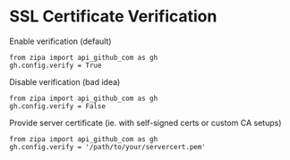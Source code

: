 # SSL Certificate Verification

Enable verification (default)
```
from zipa import api_github_com as gh
gh.config.verify = True
```

Disable verification (bad idea)
```
from zipa import api_github_com as gh
gh.config.verify = False
```

Provide server certificate (ie. with self-signed certs or custom CA setups)
```
from zipa import api_github_com as gh
gh.config.verify = '/path/to/your/servercert.pem'
```
